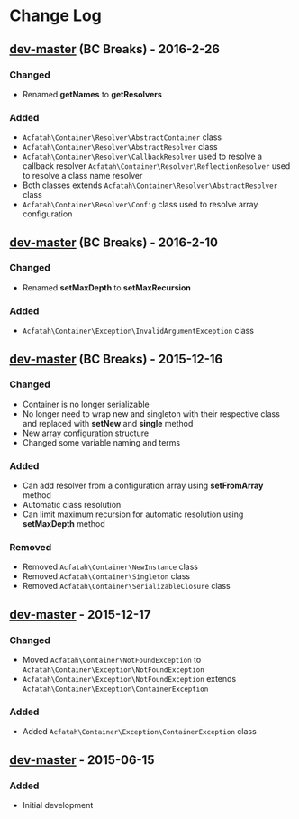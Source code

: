 Change Log
==========

[dev-master] (BC Breaks) - 2016-2-26
------------------------------------

### Changed
- Renamed **getNames** to **getResolvers**

### Added
- `Acfatah\Container\Resolver\AbstractContainer` class
- `Acfatah\Container\Resolver\AbstractResolver` class
- `Acfatah\Container\Resolver\CallbackResolver` used to resolve a callback
  resolver
  `Acfatah\Container\Resolver\ReflectionResolver` used to resolve a class name
  resolver
- Both classes extends `Acfatah\Container\Resolver\AbstractResolver` class
- `Acfatah\Container\Resolver\Config` class used to resolve array configuration

[dev-master] (BC Breaks) - 2016-2-10
------------------------------------

### Changed
- Renamed **setMaxDepth** to **setMaxRecursion**

### Added
- `Acfatah\Container\Exception\InvalidArgumentException` class

[dev-master] (BC Breaks) - 2015-12-16
-------------------------------------

### Changed
- Container is no longer serializable
- No longer need to wrap new and singleton with their respective class and
  replaced with **setNew** and **single** method
- New array configuration structure
- Changed some variable naming and terms

### Added
- Can add resolver from a configuration array using **setFromArray** method
- Automatic class resolution
- Can limit maximum recursion for automatic resolution using **setMaxDepth**
  method

### Removed
- Removed `Acfatah\Container\NewInstance` class
- Removed `Acfatah\Container\Singleton` class
- Removed `Acfatah\Container\SerializableClosure` class

[dev-master] - 2015-12-17
-------------------------

### Changed
- Moved `Acfatah\Container\NotFoundException` to
  `Acfatah\Container\Exception\NotFoundException`
- `Acfatah\Container\Exception\NotFoundException` extends
  `Acfatah\Container\Exception\ContainerException`

### Added
* Added `Acfatah\Container\Exception\ContainerException` class

[dev-master] - 2015-06-15
-------------------------

### Added
- Initial development

[dev-master]: https://github.com/acfatah/container
